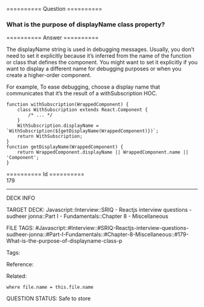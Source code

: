 ========== Question ==========  

### What is the purpose of displayName class property?  

========== Answer ==========  

The displayName string is used in debugging messages. Usually, you don’t need to set it explicitly because it’s inferred from the name of the function or class that defines the component. You might want to set it explicitly if you want to display a different name for debugging purposes or when you create a higher-order component.

For example, To ease debugging, choose a display name that communicates that it’s the result of a withSubscription HOC.

<!-- codeblock-start -->
<pre><code class="hljs language-javascript"><span class="hljs-keyword">function</span> <span class="hljs-title function_">withSubscription</span>(<span class="hljs-params">WrappedComponent</span>) {
    <span class="hljs-keyword">class</span> <span class="hljs-title class_">WithSubscription</span> <span class="hljs-keyword">extends</span> <span class="hljs-title class_ inherited__">React.Component</span> {
        <span class="hljs-comment">/* ... */</span>
    }
    <span class="hljs-title class_">WithSubscription</span>.<span class="hljs-property">displayName</span> = <span class="hljs-string">`WithSubscription(<span class="hljs-subst">${getDisplayName(WrappedComponent)}</span>)`</span>;
    <span class="hljs-keyword">return</span> <span class="hljs-title class_">WithSubscription</span>;
}
<span class="hljs-keyword">function</span> <span class="hljs-title function_">getDisplayName</span>(<span class="hljs-params">WrappedComponent</span>) {
    <span class="hljs-keyword">return</span> <span class="hljs-title class_">WrappedComponent</span>.<span class="hljs-property">displayName</span> || <span class="hljs-title class_">WrappedComponent</span>.<span class="hljs-property">name</span> || <span class="hljs-string">'Component'</span>;
}
</code></pre>
<!-- codeblock-end -->

========== Id ==========  
179

---

DECK INFO

TARGET DECK: Javascript::Interview::SRIQ - Reactjs interview questions - sudheer jonna::Part I - Fundamentals::Chapter 8 - Miscellaneous

FILE TAGS: #Javascript::#Interview::#SRIQ-Reactjs-interview-questions-sudheer-jonna::#Part-I-Fundamentals::#Chapter-8-Miscellaneous::#179-What-is-the-purpose-of-displayname-class-p

Tags:

Reference:

Related:

```dataview
where file.name = this.file.name
```
QUESTION STATUS: Safe to store
